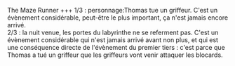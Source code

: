 <!-- Page: #313 Les tiers-temps -->

<film>The Maze Runner</film> +++ 1/3 : personnage:Thomas tue un griffeur. C'est un évènement considérable, peut-être le plus important, ça n'est jamais encore arrivé.<br>2/3 : la nuit venue, les portes du labyrinthe ne se referment pas. C'est un évènement considérable qui n'est jamais arrivé avant non plus, et qui est une conséquence directe de l'évènement du premier tiers : c'est parce que Thomas a tué un griffeur que les griffeurs vont venir attaquer les blocards.